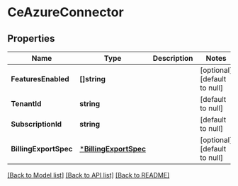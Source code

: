 # CeAzureConnector

## Properties
Name | Type | Description | Notes
------------ | ------------- | ------------- | -------------
**FeaturesEnabled** | **[]string** |  | [optional] [default to null]
**TenantId** | **string** |  | [default to null]
**SubscriptionId** | **string** |  | [default to null]
**BillingExportSpec** | [***BillingExportSpec**](BillingExportSpec.md) |  | [optional] [default to null]

[[Back to Model list]](../README.md#documentation-for-models) [[Back to API list]](../README.md#documentation-for-api-endpoints) [[Back to README]](../README.md)

